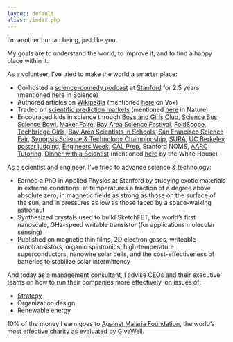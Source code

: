 ```yaml
---
layout: default
alias: /index.php
---
```


I’m another human being, just like you.


My goals are to understand the world, to improve it, and to find a happy place within it.


As a volunteer, I’ve tried to make the world a smarter place:

* Co-hosted a [science-comedy podcast](http://gogglesoptional.com/) at [Stanford](http://stanford.edu/) for 2.5 years (mentioned [here](http://www.sciencemag.org/careers/2016/11/scientists-ride-podcasting-wave) in Science)
* Authored articles on [Wikipedia](https://www.wikipedia.org/) (mentioned [here](http://www.vox.com/2016/7/14/12016710/science-challeges-research-funding-peer-review-process) on Vox)
* Traded on [scientific prediction markets](http://scicast.org/) (mentioned [here](http://www.nature.com/news/the-power-of-prediction-markets-1.20820) in Nature)
* Encouraged kids in science through [Boys and Girls Club](https://www.bgcp.org/#mission), [Science Bus](https://oso.stanford.edu/student-outreach/5-science-bus), [Science Bowl](http://science.energy.gov/wdts/nsb/), [Maker Faire](http://makerfaire.com/), [Bay Area Science Festival](http://www.bayareascience.org/), [FoldScope](http://www.foldscope.com/), [Techbridge Girls](http://www.techbridgegirls.org/), [Bay Area Scientists in Schools](http://www.crscience.org/volunteers/aboutbasis), [San Francisco Science Fair](http://www.sfbasf.org/), [Synopsis Science & Technology Championship](https://science-fair.org/), [SURA](http://sura.stanford.edu/), [UC Berkeley poster judging](http://engineering.berkeley.edu/students/current-undergraduates/student-research/undergraduate-research-poster-sessions), [Engineers Week](https://sites.google.com/site/berkeleyengineersweek/), [CAL Prep](http://cep.berkeley.edu/cal-prep), Stanford NOMS, [AARC Tutoring](https://undergrad.stanford.edu/advising/getting-started/advising-student-athletes/aarc-and-other-campus-tutorial-resources), [Dinner with a Scientist](http://science.ousd.org/dinner.htm) (mentioned [here](https://www.whitehouse.gov/blog/2010/05/12/national-lab-day-dinner-with-a-scientist) by the White House)



As a scientist and engineer, I’ve tried to advance science & technology:

+ Earned a PhD in Applied Physics at Stanford by studying exotic materials in extreme conditions: at temperatures a fraction of a degree above absolute zero, in magnetic fields as strong as those on the surface of the sun, and in pressures as low as those faced by a space-walking astronaut
+ Synthesized crystals used to build SketchFET, the world’s first nanoscale, GHz-speed writable transistor (for applications molecular sensing)
+ Published on magnetic thin films, 2D electron gases, writeable nanotransistors, organic spintronics, high-temperature superconductors, nanowire solar cells, and the cost-effectiveness of batteries to stabilize solar intermittency


And today as a management consultant,  I advise CEOs and their executive teams on how to run their companies more effectively, on issues of:

+ [Strategy](http://amzn.to/2fex576)
+ Organization design
+ Renewable energy

10% of the money I earn goes to [Against Malaria Foundation](https://www.againstmalaria.com/), the world’s most effective charity as evaluated by [GiveWell](http://www.givewell.org/).
